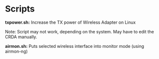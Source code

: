 # Scripts

__txpower.sh:__
  Increase the TX power of Wireless Adapter on Linux

  Note:
  Script may not work, depending on the system. May have to edit the CRDA manually.
  
__airmon.sh:__
  Puts selected wireless interface into monitor mode (using airmon-ng)
